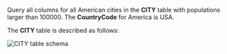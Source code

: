 Query all columns for all American cities in the **CITY** table with populations larger than 100000. The **CountryCode** for America is USA.

The **CITY** table is described as follows:

![CITY table schema](https://github.com/user-attachments/assets/6bac7a29-d8ce-43b6-8aeb-953215dc8878)